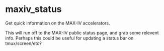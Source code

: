 # maxiv_status
Get quick information on the MAX-IV accelerators.

This will run off to the MAX-IV public status page, and grab some relevent info.  Perhaps this could be useful for updating a status bar on tmux/screen/etc?
